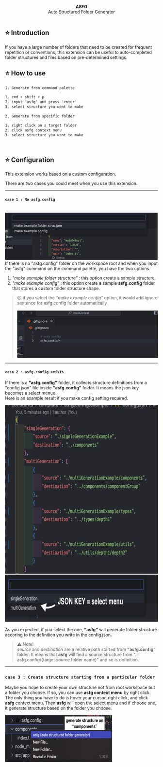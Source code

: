 <div align="center"><strong>ASFG</strong></div>
<div align="center">Auto Structured Folder Generator</div>
<br />

## ⭐ Introduction

If you have a large number of folders that need to be created for frequent repetition or conventions, this extension can be useful to auto-completed folder structures and files based on pre-determined settings.

## ⭐ How to use

`1. Generate from command palette`

```
1. cmd + shift + p
2. input 'asfg' and press 'enter'
3. select structure you want to make
```

`2. Generate from specific folder`

```
1. right click on a target folder
2. click asfg context menu
3. select structure you want to make
```

<br/>

## ⭐ Configuration

This extension works based on a custom configuration.

There are two cases you could meet when you use this extension.

---

#### `case 1 : No asfg.config`

<br>

<img src="https://raw.githubusercontent.com/chltjdrhd777/image-hosting/main/no-config-asfg.png" width="503px" height="155px"/>

<br>
If there is no "asfg.config" folder on the workspace root and when you input the "asfg" command on the command palette, you have the two options.

<br/>

1. _"make exmaple folder structure"_ : this option create a sample structure.
2. _"make example config"_ : this option create a sample **asfg.config** folder that stores a custom folder structure shape.

> 😉 if you select the _"make example config"_ option, it would add ignore sentence for asfg.config folder automatically<br/><br/><img src="https://raw.githubusercontent.com/chltjdrhd777/image-hosting/main/auto-git-ignore.png" width="503px" height="155px"/>

---

#### `case 2 : asfg.config exists`

If there is a **"asfg.config"** folder, it collects structure definitions from a "config.json" file inside **"asfg.config"** folder. It means the json key becomes a select menue. <br/>
Here is an example result if you make config setting required.

<img src="https://raw.githubusercontent.com/chltjdrhd777/image-hosting/main/asfg-config-json3.png" width="703px" height="555px"/>
<img src="https://raw.githubusercontent.com/chltjdrhd777/image-hosting/main/asfg-config-json4.png" width="703px" height="155px"/>

<br/>

As you expected, if you select the one, **"asfg"** will generate folder structure accoring to the definition you write in the config.json.

> ⚠️ Note!<br/> _source_ and _destination_ are a relative path started from **"asfg.config"** folder. It means that **asfg** will find a source structure from "... asfg.config/{target source folder name}" and so is definition.

---

### `case 3 : Create structure starting from a particular folder`

Maybe you hope to create your own structure not from root workspace but a folder you choose. If so, you can use **asfg context menu** by right click. <br/>
The only thing you have to do is hover your cursor, right click, and click **asfg** context menu. Then **asfg** will open the select menu and if choose one, it generate structure based on the folder you choose.

<img src="https://raw.githubusercontent.com/chltjdrhd777/image-hosting/main/asfg-config-rightclick.png" width="353px" height="155px"/>
